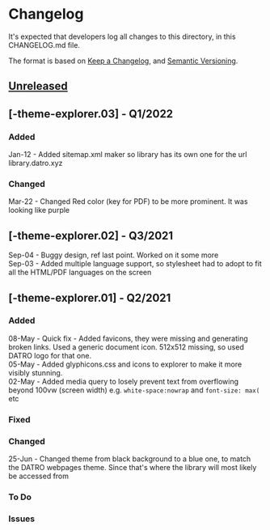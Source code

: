 # Changelog
It's expected that developers log all changes to this directory, in this CHANGELOG.md file.

The format is based on [Keep a Changelog](https://keepachangelog.com/en/1.0.0/),
and [Semantic Versioning](https://semver.org/spec/v2.0.0.html).

## [Unreleased]

## [-theme-explorer.03] - Q1/2022

### Added 
Jan-12 - Added sitemap.xml maker so library has its own one for the url library.datro.xyz  

### Changed
Mar-22 - Changed Red color (key for PDF) to be more prominent. It was looking like purple  

## [-theme-explorer.02] - Q3/2021
Sep-04 - Buggy design, ref last point. Worked on it some more  
Sep-03 - Added multiple language support, so stylesheet had to adopt to fit all the HTML/PDF languages on the screen  

## [-theme-explorer.01] - Q2/2021

### Added 
08-May - Quick fix - Added favicons, they were missing and generating broken links. Used a generic document icon. 512x512 missing, so used DATRO logo for that one.   
05-May - Added glyphicons.css and icons to explorer to make it more visibly stunning.  
02-May - Added media query to losely prevent text from overflowing beyond 100vw (screen width) e.g. `white-space:nowrap` and `font-size: max(` etc   

### Fixed

### Changed
25-Jun - Changed theme from black background to a blue one, to match the DATRO webpages theme. Since that's where the library will most likely be accessed from  

### To Do

### Issues

[Unreleased]: https://github.com/unclehowell/hbnb/compare/v0.0.1-rtw.9-library.03...HEAD  
[0.0.1-rtw.9-library.02]: https://github.com/unclehowell/hbnb/compare/v0.0.1-rtw.9-library.01...v0.0.1-rtw.9-library.02  
